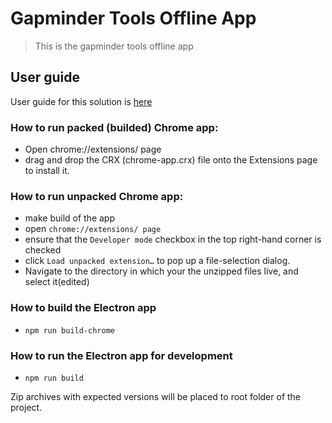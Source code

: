 # Gapminder Tools Offline App
> This is the gapminder tools offline app

## User guide

User guide for this solution is [here](doc/user-guide.md)

### How to run packed (builded) Chrome app:

  * Open chrome://extensions/ page
  * drag and drop the CRX (chrome-app.crx) file onto the Extensions page to install it.

### How to run unpacked Chrome app:
  * make build of the app
  * open `chrome://extensions/ page`
  * ensure that the `Developer mode` checkbox in the top right-hand corner is checked
  * click `Load unpacked extension…` to pop up a file-selection dialog.
  * Navigate to the directory in which your the unzipped files live, and select it(edited)

### How to build the Electron app
 * `npm run build-chrome`

### How to run the Electron app for development
  * `npm run build`

Zip archives with expected versions will be placed to root folder of the project.
